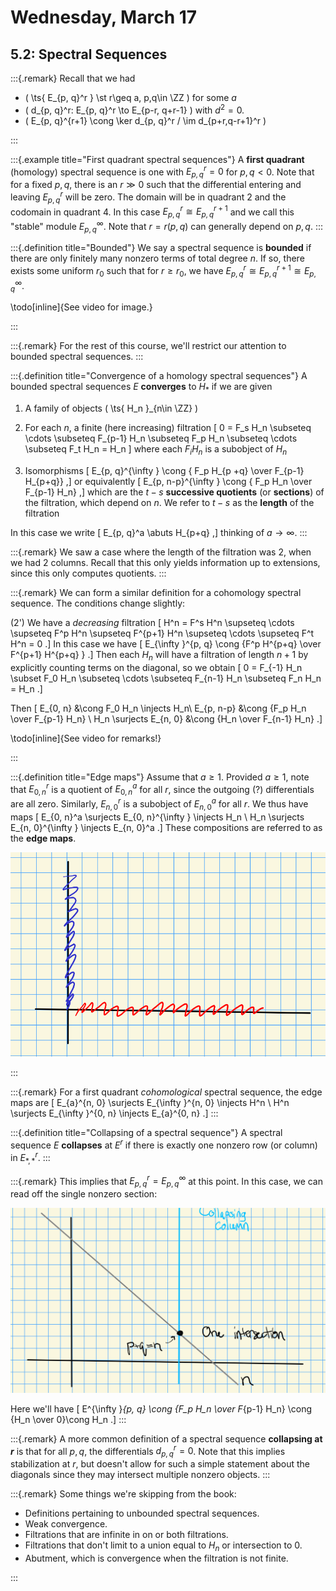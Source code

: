 # Wednesday, March 17

## 5.2: Spectral Sequences


:::{.remark}
Recall that we had 

- \( \ts{ E_{p, q}^r } \st r\geq a, p,q\in \ZZ \) for some $a$
- \( d_{p, q}^r: E_{p, q}^r \to E_{p-r, q+r-1} \) with $d^2=0$.
- \( E_{p, q}^{r+1} \cong \ker d_{p, q}^r / \im d_{p+r,q-r+1}^r \) 

:::

:::{.example title="First quadrant spectral sequences"}
A **first quadrant** (homology) spectral sequence is one with $E_{p, q}^r = 0$ for $p, q<0$.
Note that for a fixed $p, q$, there is an $r \gg 0$ such that the differential entering and leaving $E_{p, q}^r$ will be zero.
The domain will be in quadrant 2 and the codomain in quadrant 4.
In this case $E_{p, q}^r \cong E_{p, q}^{r+1}$ and we call this "stable" module $E_{p, q}^{\infty }$.
Note that $r=r(p, q)$ can generally depend on $p, q$.
:::

:::{.definition title="Bounded"}
We say a spectral sequence is **bounded** if there are only finitely many nonzero terms of total degree $n$.
If so, there exists some uniform $r_0$ such that for $r\geq r_0$, we have $E^{r}_{p, q} \cong E_{p, q}^{r+1} \cong E_{p, q}^{\infty }$.

\todo[inline]{See video for image.}

:::


:::{.remark}
For the rest of this course, we'll restrict our attention to bounded spectral sequences.
:::



:::{.definition title="Convergence of a homology spectral sequences"}
A bounded spectral sequences $E$ **converges** to $H_*$ if we are given

1. A family of objects \( \ts{ H_n }_{n\in \ZZ} \) 

2. For each $n$, a finite (here increasing) filtration
\[
0 = F_s H_n \subseteq \cdots \subseteq F_{p-1} H_n \subseteq F_p H_n \subseteq \cdots \subseteq F_t H_n = H_n
\]
where each $F_i H_n$ is a subobject of $H_n$

3. Isomorphisms 
\[
E_{p, q}^{\infty } \cong { F_p H_{p +q} \over F_{p-1} H_{p+q}}
,\] 
or equivalently 
\[
E_{p, n-p}^{\infty } \cong { F_p H_n \over F_{p-1} H_n}
,\] 
which are the $t-s$ **successive quotients** (or **sections**) of the filtration, which depend on $n$.
  We refer to $t-s$ as the **length** of the filtration

In this case we write
\[
E_{p, q}^a \abuts H_{p+q}
,\]
thinking of $a\to \infty$.
:::


:::{.remark}
We saw a case where the length of the filtration was 2, when we had $2$ columns.
Recall that this only yields information up to extensions, since this only computes quotients.
:::



:::{.remark}
We can form a similar definition for a cohomology spectral sequence.
The conditions change slightly:

(2') We have a *decreasing* filtration
\[
H^n = F^s H^n \supseteq \cdots \supseteq F^p H^n \supseteq F^{p+1} H^n \supseteq \cdots \supseteq F^t H^n = 0
.\]
In this case we have 
\[
E_{\infty }^{p, q} \cong {F^p H^{p+q} \over F^{p+1} H^{p+q} }
.\]
Then each $H_n$ will have a filtration of length $n+1$ by explicitly counting terms on the diagonal, so we obtain
\[
0 = F_{-1} H_n \subset F_0 H_n \subseteq \cdots \subseteq F_{n-1} H_n \subseteq F_n H_n = H_n
.\]

Then 
\[
E_{0, n} &\cong F_0 H_n \injects H_n\\
E_{p, n-p} &\cong {F_p H_n \over F_{p-1} H_n} \\
H_n \surjects E_{n, 0} &\cong {H_n \over F_{n-1} H_n} 
.\]

\todo[inline]{See video for remarks!}

:::


:::{.definition title="Edge maps"}
Assume that $a\geq 1$.
Provided $a\geq 1$, note that $E_{0, n}^r$ is a quotient of $E_{0, n}^a$ for all $r$, since the outgoing (?) differentials are all zero.
Similarly, $E_{n, 0}^r$ is a subobject of $E_{n, 0}^a$ for all $r$.
We thus have maps
\[
E_{0, n}^a \surjects E_{0, n}^{\infty } \injects H_n \\
H_n \surjects E_{n, 0}^{\infty } \injects E_{n, 0}^a
.\]
These compositions are referred to as the **edge maps**.

![Edges of a spectral sequence](figures/EdgeMaps.png)

:::


:::{.remark}
For a first quadrant *cohomological* spectral sequence, the edge maps are 
\[
E_{a}^{n, 0} \surjects E_{\infty }^{n, 0} \injects H^n \\
H^n \surjects E_{\infty }^{0, n} \injects E_{a}^{0, n}
.\]
:::


:::{.definition title="Collapsing of a spectral sequence"}
A spectral sequence $E$ **collapses** at $E^r$ if there is exactly one nonzero row (or column) in $E_{*, *}^r$.
:::


:::{.remark}
This implies that $E_{p, q}^r = E_{p, q}^{\infty }$ at this point.
In this case, we can read off the single nonzero section:

![image_2021-03-17-09-55-34](figures/image_2021-03-17-09-55-34.png)

Here we'll have 
\[
E^{\infty }_{p, q} \cong {F_p H_n \over F_{p-1} H_n} \cong {H_n \over 0}\cong H_n
.\]
:::


:::{.remark}
A more common definition of a spectral sequence **collapsing at $r$** is that for all $p, q$, the differentials $d_{p, q}^r = 0$.
Note that this implies stabilization at $r$, but doesn't allow for such a simple statement about the diagonals since they may intersect multiple nonzero objects.
:::


:::{.remark}
Some things we're skipping from the book:

- Definitions pertaining to unbounded spectral sequences.
- Weak convergence.
- Filtrations that are infinite in on or both filtrations.
- Filtrations that don't limit to a union equal to $H_n$ or intersection to 0.
- Abutment, which is convergence when the filtration is not finite.

:::







